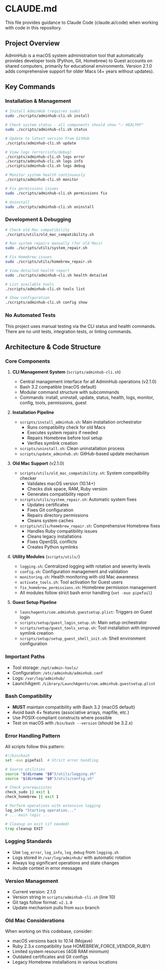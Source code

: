 <!--
Copyright (c) 2025 Luka Löhr
-->

# CLAUDE.md

This file provides guidance to Claude Code (claude.ai/code) when working with code in this repository.

## Project Overview

AdminHub is a macOS system administration tool that automatically provides developer tools (Python, Git, Homebrew) to Guest accounts on shared computers, primarily for educational environments. Version 2.1.0 adds comprehensive support for older Macs (4+ years without updates).

## Key Commands

### Installation & Management
```bash
# Install AdminHub (requires sudo)
sudo ./scripts/adminhub-cli.sh install

# Check system status - all components should show "✅ HEALTHY"
sudo ./scripts/adminhub-cli.sh status

# Update to latest version from GitHub
./scripts/adminhub-cli.sh update

# View logs (error/info/debug)
./scripts/adminhub-cli.sh logs error
./scripts/adminhub-cli.sh logs info
./scripts/adminhub-cli.sh logs debug

# Monitor system health continuously
./scripts/adminhub-cli.sh monitor

# Fix permissions issues
sudo ./scripts/adminhub-cli.sh permissions fix

# Uninstall
sudo ./scripts/adminhub-cli.sh uninstall
```

### Development & Debugging
```bash
# Check old Mac compatibility
./scripts/utils/old_mac_compatibility.sh

# Run system repairs manually (for old Macs)
sudo ./scripts/utils/system_repair.sh

# Fix Homebrew issues
sudo ./scripts/utils/homebrew_repair.sh

# View detailed health report
sudo ./scripts/adminhub-cli.sh health detailed

# List available tools
./scripts/adminhub-cli.sh tools list

# Show configuration
./scripts/adminhub-cli.sh config show
```

### No Automated Tests
This project uses manual testing via the CLI status and health commands. There are no unit tests, integration tests, or linting commands.

## Architecture & Code Structure

### Core Components

1. **CLI Management System** (`scripts/adminhub-cli.sh`)
   - Central management interface for all AdminHub operations (v2.1.0)
   - Bash 3.2 compatible (macOS default)
   - Modular command structure with subcommands
   - Commands: install, uninstall, update, status, health, logs, monitor, config, tools, permissions, guest

2. **Installation Pipeline**
   - `scripts/install_adminhub.sh`: Main installation orchestrator
     - Runs compatibility check for old Macs
     - Executes system repairs if needed
     - Repairs Homebrew before tool setup
     - Verifies symlink creation
   - `scripts/uninstall.sh`: Clean uninstallation process
   - `scripts/update_adminhub.sh`: GitHub-based update mechanism

3. **Old Mac Support** (v2.1.0)
   - `scripts/utils/old_mac_compatibility.sh`: System compatibility checker
     - Validates macOS version (10.14+)
     - Checks disk space, RAM, Ruby version
     - Generates compatibility report
   - `scripts/utils/system_repair.sh`: Automatic system fixes
     - Updates certificates
     - Fixes Git configuration
     - Repairs directory permissions
     - Cleans system caches
   - `scripts/utils/homebrew_repair.sh`: Comprehensive Homebrew fixes
     - Handles Ruby compatibility issues
     - Cleans legacy installations
     - Fixes OpenSSL conflicts
     - Creates Python symlinks

4. **Utility Modules** (`scripts/utils/`)
   - `logging.sh`: Centralized logging with rotation and severity levels
   - `config.sh`: Configuration management and validation
   - `monitoring.sh`: Health monitoring with old Mac awareness
   - `activate_tools.sh`: Tool activation for Guest users
   - `fix_homebrew_permissions.sh`: Homebrew permission management
   - All modules follow strict bash error handling (`set -euo pipefail`)

5. **Guest Setup Pipeline**
   - `launchagents/com.adminhub.guestsetup.plist`: Triggers on Guest login
   - `scripts/setup/guest_login_setup.sh`: Main setup orchestrator
   - `scripts/setup/guest_tools_setup.sh`: Tool installation with improved symlink creation
   - `scripts/setup/setup_guest_shell_init.sh`: Shell environment configuration

### Important Paths
- Tool storage: `/opt/admin-tools/`
- Configuration: `/etc/adminhub/adminhub.conf`
- Logs: `/var/log/adminhub/`
- LaunchAgent: `/Library/LaunchAgents/com.adminhub.guestsetup.plist`

### Bash Compatibility
- **MUST** maintain compatibility with Bash 3.2 (macOS default)
- Avoid bash 4+ features (associative arrays, mapfile, etc.)
- Use POSIX-compliant constructs where possible
- Test on macOS with `/bin/bash --version` (should be 3.2.x)

### Error Handling Pattern
All scripts follow this pattern:
```bash
#!/bin/bash
set -euo pipefail  # Strict error handling

# Source utilities
source "$(dirname "$0")/utils/logging.sh"
source "$(dirname "$0")/utils/config.sh"

# Check prerequisites
check_sudo || exit 1
check_homebrew || exit 1

# Perform operations with extensive logging
log_info "Starting operation..."
# ... main logic ...

# Cleanup on exit (if needed)
trap cleanup EXIT
```

### Logging Standards
- Use `log_error`, `log_info`, `log_debug` from `logging.sh`
- Logs stored in `/var/log/adminhub/` with automatic rotation
- Always log significant operations and state changes
- Include context in error messages

### Version Management
- Current version: 2.1.0
- Version string in `scripts/adminhub-cli.sh` (line 10)
- Git tags follow format: `v2.1.0`
- Update mechanism pulls from `main` branch

### Old Mac Considerations
When working on this codebase, consider:
- macOS versions back to 10.14 (Mojave)
- Ruby 2.3.x compatibility (use HOMEBREW_FORCE_VENDOR_RUBY)
- Limited system resources (4GB RAM minimum)
- Outdated certificates and Git configs
- Legacy Homebrew installations in various locations